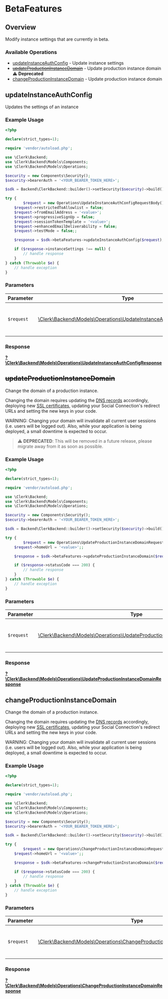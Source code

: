 # BetaFeatures


## Overview

Modify instance settings that are currently in beta.

### Available Operations

* [updateInstanceAuthConfig](#updateinstanceauthconfig) - Update instance settings
* [~~updateProductionInstanceDomain~~](#updateproductioninstancedomain) - Update production instance domain :warning: **Deprecated**
* [changeProductionInstanceDomain](#changeproductioninstancedomain) - Update production instance domain

## updateInstanceAuthConfig

Updates the settings of an instance

### Example Usage

```php
<?php

declare(strict_types=1);

require 'vendor/autoload.php';

use \Clerk\Backend;
use \Clerk\Backend\Models\Components;
use \Clerk\Backend\Models\Operations;

$security = new Components\Security();
$security->bearerAuth = '<YOUR_BEARER_TOKEN_HERE>';

$sdk = Backend\ClerkBackend::builder()->setSecurity($security)->build();

try {
        $request = new Operations\UpdateInstanceAuthConfigRequestBody();
    $request->restrictedToAllowlist = false;
    $request->fromEmailAddress = '<value>';
    $request->progressiveSignUp = false;
    $request->sessionTokenTemplate = '<value>';
    $request->enhancedEmailDeliverability = false;
    $request->testMode = false;;

    $response = $sdk->betaFeatures->updateInstanceAuthConfig($request);

    if ($response->instanceSettings !== null) {
        // handle response
    }
} catch (Throwable $e) {
    // handle exception
}
```

### Parameters

| Parameter                                                                                                                              | Type                                                                                                                                   | Required                                                                                                                               | Description                                                                                                                            |
| -------------------------------------------------------------------------------------------------------------------------------------- | -------------------------------------------------------------------------------------------------------------------------------------- | -------------------------------------------------------------------------------------------------------------------------------------- | -------------------------------------------------------------------------------------------------------------------------------------- |
| `$request`                                                                                                                             | [\Clerk\Backend\Models\Operations\UpdateInstanceAuthConfigRequestBody](../../Models/Operations/UpdateInstanceAuthConfigRequestBody.md) | :heavy_check_mark:                                                                                                                     | The request object to use for the request.                                                                                             |


### Response

**[?\Clerk\Backend\Models\Operations\UpdateInstanceAuthConfigResponse](../../Models/Operations/UpdateInstanceAuthConfigResponse.md)**


## ~~updateProductionInstanceDomain~~

Change the domain of a production instance.

Changing the domain requires updating the [DNS records](https://clerk.com/docs/deployments/overview#dns-records) accordingly, deploying new [SSL certificates](https://clerk.com/docs/deployments/overview#deploy), updating your Social Connection's redirect URLs and setting the new keys in your code.

WARNING: Changing your domain will invalidate all current user sessions (i.e. users will be logged out). Also, while your application is being deployed, a small downtime is expected to occur.

> :warning: **DEPRECATED**: This will be removed in a future release, please migrate away from it as soon as possible.

### Example Usage

```php
<?php

declare(strict_types=1);

require 'vendor/autoload.php';

use \Clerk\Backend;
use \Clerk\Backend\Models\Components;
use \Clerk\Backend\Models\Operations;

$security = new Components\Security();
$security->bearerAuth = '<YOUR_BEARER_TOKEN_HERE>';

$sdk = Backend\ClerkBackend::builder()->setSecurity($security)->build();

try {
        $request = new Operations\UpdateProductionInstanceDomainRequestBody();
    $request->homeUrl = '<value>';;

    $response = $sdk->betaFeatures->updateProductionInstanceDomain($request);

    if ($response->statusCode === 200) {
        // handle response
    }
} catch (Throwable $e) {
    // handle exception
}
```

### Parameters

| Parameter                                                                                                                                          | Type                                                                                                                                               | Required                                                                                                                                           | Description                                                                                                                                        |
| -------------------------------------------------------------------------------------------------------------------------------------------------- | -------------------------------------------------------------------------------------------------------------------------------------------------- | -------------------------------------------------------------------------------------------------------------------------------------------------- | -------------------------------------------------------------------------------------------------------------------------------------------------- |
| `$request`                                                                                                                                         | [\Clerk\Backend\Models\Operations\UpdateProductionInstanceDomainRequestBody](../../Models/Operations/UpdateProductionInstanceDomainRequestBody.md) | :heavy_check_mark:                                                                                                                                 | The request object to use for the request.                                                                                                         |


### Response

**[?\Clerk\Backend\Models\Operations\UpdateProductionInstanceDomainResponse](../../Models/Operations/UpdateProductionInstanceDomainResponse.md)**


## changeProductionInstanceDomain

Change the domain of a production instance.

Changing the domain requires updating the [DNS records](https://clerk.com/docs/deployments/overview#dns-records) accordingly, deploying new [SSL certificates](https://clerk.com/docs/deployments/overview#deploy), updating your Social Connection's redirect URLs and setting the new keys in your code.

WARNING: Changing your domain will invalidate all current user sessions (i.e. users will be logged out). Also, while your application is being deployed, a small downtime is expected to occur.

### Example Usage

```php
<?php

declare(strict_types=1);

require 'vendor/autoload.php';

use \Clerk\Backend;
use \Clerk\Backend\Models\Components;
use \Clerk\Backend\Models\Operations;

$security = new Components\Security();
$security->bearerAuth = '<YOUR_BEARER_TOKEN_HERE>';

$sdk = Backend\ClerkBackend::builder()->setSecurity($security)->build();

try {
        $request = new Operations\ChangeProductionInstanceDomainRequestBody();
    $request->homeUrl = '<value>';;

    $response = $sdk->betaFeatures->changeProductionInstanceDomain($request);

    if ($response->statusCode === 200) {
        // handle response
    }
} catch (Throwable $e) {
    // handle exception
}
```

### Parameters

| Parameter                                                                                                                                          | Type                                                                                                                                               | Required                                                                                                                                           | Description                                                                                                                                        |
| -------------------------------------------------------------------------------------------------------------------------------------------------- | -------------------------------------------------------------------------------------------------------------------------------------------------- | -------------------------------------------------------------------------------------------------------------------------------------------------- | -------------------------------------------------------------------------------------------------------------------------------------------------- |
| `$request`                                                                                                                                         | [\Clerk\Backend\Models\Operations\ChangeProductionInstanceDomainRequestBody](../../Models/Operations/ChangeProductionInstanceDomainRequestBody.md) | :heavy_check_mark:                                                                                                                                 | The request object to use for the request.                                                                                                         |


### Response

**[?\Clerk\Backend\Models\Operations\ChangeProductionInstanceDomainResponse](../../Models/Operations/ChangeProductionInstanceDomainResponse.md)**

